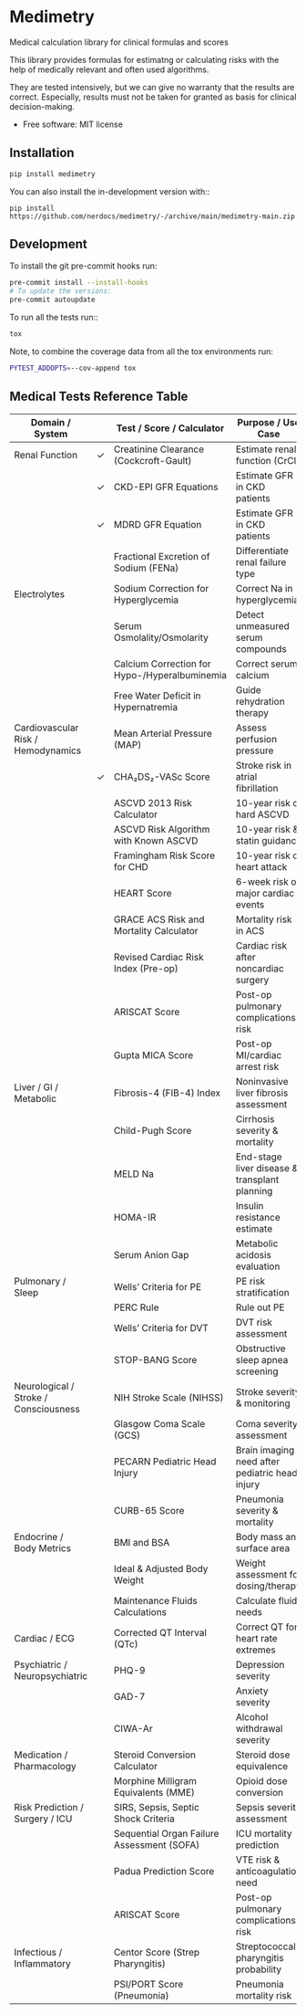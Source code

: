 # Medimetry

Medical calculation library for clinical formulas and scores

This library provides formulas for estimatng or calculating risks with the help of medically relevant and
often used algorithms.

They are tested intensively, but we can give no warranty that the results are correct. Especially, results must not
be taken for granted as basis for clinical decision-making.

* Free software: MIT license

## Installation

```bash
pip install medimetry
```

You can also install the in-development version with::

    pip install https://github.com/nerdocs/medimetry/-/archive/main/medimetry-main.zip


## Development

To install the git pre-commit hooks run:
```bash
pre-commit install --install-hooks
# To update the versions:
pre-commit autoupdate
```

To run all the tests run::

```bash
tox
```

Note, to combine the coverage data from all the tox environments run:

```bash
PYTEST_ADDOPTS=--cov-append tox
```

## Medical Tests Reference Table

| Domain / System                     |   | Test / Score / Calculator                          | Purpose / Use Case                                 |
|-------------------------------------|---|----------------------------------------------------|----------------------------------------------------|
| Renal Function          | ✓ | Creatinine Clearance (Cockcroft-Gault)             | Estimate renal function (CrCl)                     |
|                                     | ✓ | CKD-EPI GFR Equations                              | Estimate GFR in CKD patients                       |
|                                     | ✓ | MDRD GFR Equation                                  | Estimate GFR in CKD patients                       |
|                                    |   | Fractional Excretion of Sodium (FENa)              | Differentiate renal failure type                   |
| Electrolytes                                    |   | Sodium Correction for Hyperglycemia                | Correct Na in hyperglycemia                        |
|                                     |   | Serum Osmolality/Osmolarity                        | Detect unmeasured serum compounds                  |
|                                     |   | Calcium Correction for Hypo-/Hyperalbuminemia      | Correct serum calcium                              |
|                                     |   | Free Water Deficit in Hypernatremia                | Guide rehydration therapy                          |
| Cardiovascular Risk / Hemodynamics  |   | Mean Arterial Pressure (MAP)                       | Assess perfusion pressure                          |
|                                     | ✓ | CHA₂DS₂-VASc Score                                 | Stroke risk in atrial fibrillation                 |
|                                     |   | ASCVD 2013 Risk Calculator                         | 10-year risk of hard ASCVD                         |
|                                     |   | ASCVD Risk Algorithm with Known ASCVD              | 10-year risk & statin guidance                     |
|                                     |   | Framingham Risk Score for CHD                      | 10-year risk of heart attack                       |
|                                     |   | HEART Score                                        | 6-week risk of major cardiac events                |
|                                     |   | GRACE ACS Risk and Mortality Calculator            | Mortality risk in ACS                              |
|                                     |   | Revised Cardiac Risk Index (Pre-op)                | Cardiac risk after noncardiac surgery              |
|                                     |   | ARISCAT Score                                      | Post-op pulmonary complications risk               |
|                                     |   | Gupta MICA Score                                   | Post-op MI/cardiac arrest risk                     |
| Liver / GI / Metabolic              |   | Fibrosis-4 (FIB-4) Index                           | Noninvasive liver fibrosis assessment              |
|                                     |   | Child-Pugh Score                                   | Cirrhosis severity & mortality                     |
|                                     |   | MELD Na                                            | End-stage liver disease & transplant planning      |
|                                     |   | HOMA-IR                                            | Insulin resistance estimate                        |
|                                     |   | Serum Anion Gap                                    | Metabolic acidosis evaluation                      |
| Pulmonary / Sleep                   |   | Wells’ Criteria for PE                             | PE risk stratification                             |
|                                     |   | PERC Rule                                          | Rule out PE                                        |
|                                     |   | Wells’ Criteria for DVT                            | DVT risk assessment                                |
|                                     |   | STOP-BANG Score                                    | Obstructive sleep apnea screening                  |
| Neurological / Stroke / Consciousness |   | NIH Stroke Scale (NIHSS)                           | Stroke severity & monitoring                       |
|                                     |   | Glasgow Coma Scale (GCS)                           | Coma severity assessment                           |
|                                     |   | PECARN Pediatric Head Injury                       | Brain imaging need after pediatric head injury     |
|                                     |   | CURB-65 Score                                      | Pneumonia severity & mortality                     |
| Endocrine / Body Metrics            |   | BMI and BSA                                        | Body mass and surface area                         |
|                                     |   | Ideal & Adjusted Body Weight                       | Weight assessment for dosing/therapy               |
|                                     |   | Maintenance Fluids Calculations                    | Calculate fluid needs                              |
| Cardiac / ECG                       |   | Corrected QT Interval (QTc)                        | Correct QT for heart rate extremes                 |
| Psychiatric / Neuropsychiatric      |   | PHQ-9                                              | Depression severity                                |
|                                     |   | GAD-7                                              | Anxiety severity                                   |
|                                     |   | CIWA-Ar                                            | Alcohol withdrawal severity                        |
| Medication / Pharmacology           |   | Steroid Conversion Calculator                      | Steroid dose equivalence                           |
|                                     |   | Morphine Milligram Equivalents (MME)               | Opioid dose conversion                             |
| Risk Prediction / Surgery / ICU     |   | SIRS, Sepsis, Septic Shock Criteria                | Sepsis severity assessment                         |
|                                     |   | Sequential Organ Failure Assessment (SOFA)         | ICU mortality prediction                           |
|                                     |   | Padua Prediction Score                             | VTE risk & anticoagulation need                    |
|                                     |   | ARISCAT Score                                      | Post-op pulmonary complications risk               |
| Infectious / Inflammatory           |   | Centor Score (Strep Pharyngitis)                   | Streptococcal pharyngitis probability              |
|                                     |   | PSI/PORT Score (Pneumonia)                         | Pneumonia mortality risk                           |
